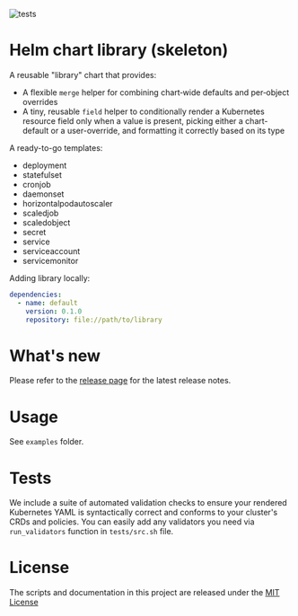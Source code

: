 ![tests](https://github.com/CrusaderX/helm-skeleton/actions/workflows/ci.yaml/badge.svg?event=push)

# Helm chart library (skeleton)

A reusable "library" chart that provides:

- A flexible `merge` helper for combining chart‐wide defaults and per‐object overrides
- A tiny, reusable `field` helper to conditionally render a Kubernetes resource field only when a value is present, picking either a chart-default or a user-override, and formatting it correctly based on its type

A ready-to-go templates:

* deployment
* statefulset
* cronjob
* daemonset
* horizontalpodautoscaler
* scaledjob
* scaledobject
* secret
* service
* serviceaccount
* servicemonitor

Adding library locally:

```yaml
dependencies:
  - name: default
    version: 0.1.0
    repository: file://path/to/library
```

# What's new

Please refer to the [release page](https://github.com/CrusaderX/helm-skeleton/releases/latest) for the latest release notes.

# Usage

See `examples` folder.

# Tests

We include a suite of automated validation checks to ensure your rendered Kubernetes YAML is syntactically correct and conforms to your cluster's CRDs and policies. You can easily add any validators you need via `run_validators` function in `tests/src.sh` file.


# License

The scripts and documentation in this project are released under the [MIT License](LICENSE)
